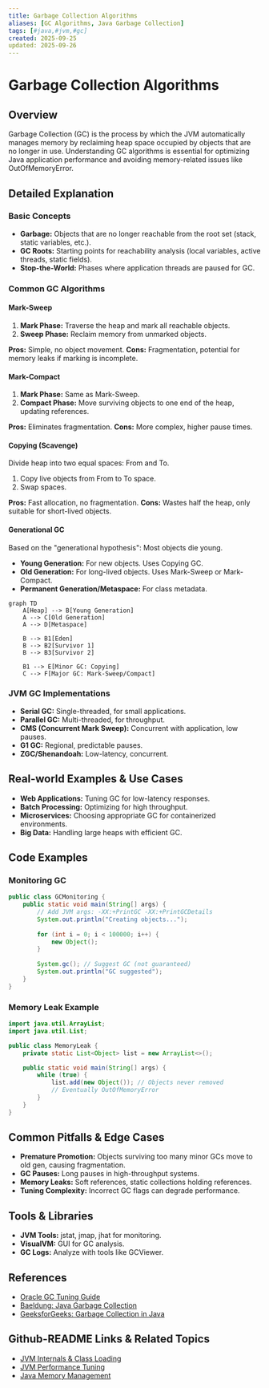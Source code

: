```yaml
---
title: Garbage Collection Algorithms
aliases: [GC Algorithms, Java Garbage Collection]
tags: [#java,#jvm,#gc]
created: 2025-09-25
updated: 2025-09-26
---
```


# Garbage Collection Algorithms

## Overview

Garbage Collection (GC) is the process by which the JVM automatically manages memory by reclaiming heap space occupied by objects that are no longer in use. Understanding GC algorithms is essential for optimizing Java application performance and avoiding memory-related issues like OutOfMemoryError.

## Detailed Explanation

### Basic Concepts

- **Garbage:** Objects that are no longer reachable from the root set (stack, static variables, etc.).
- **GC Roots:** Starting points for reachability analysis (local variables, active threads, static fields).
- **Stop-the-World:** Phases where application threads are paused for GC.

### Common GC Algorithms

#### Mark-Sweep

1. **Mark Phase:** Traverse the heap and mark all reachable objects.
2. **Sweep Phase:** Reclaim memory from unmarked objects.

**Pros:** Simple, no object movement.
**Cons:** Fragmentation, potential for memory leaks if marking is incomplete.

#### Mark-Compact

1. **Mark Phase:** Same as Mark-Sweep.
2. **Compact Phase:** Move surviving objects to one end of the heap, updating references.

**Pros:** Eliminates fragmentation.
**Cons:** More complex, higher pause times.

#### Copying (Scavenge)

Divide heap into two equal spaces: From and To.

1. Copy live objects from From to To space.
2. Swap spaces.

**Pros:** Fast allocation, no fragmentation.
**Cons:** Wastes half the heap, only suitable for short-lived objects.

#### Generational GC

Based on the "generational hypothesis": Most objects die young.

- **Young Generation:** For new objects. Uses Copying GC.
- **Old Generation:** For long-lived objects. Uses Mark-Sweep or Mark-Compact.
- **Permanent Generation/Metaspace:** For class metadata.

```mermaid
graph TD
    A[Heap] --> B[Young Generation]
    A --> C[Old Generation]
    A --> D[Metaspace]

    B --> B1[Eden]
    B --> B2[Survivor 1]
    B --> B3[Survivor 2]

    B1 --> E[Minor GC: Copying]
    C --> F[Major GC: Mark-Sweep/Compact]
```

### JVM GC Implementations

- **Serial GC:** Single-threaded, for small applications.
- **Parallel GC:** Multi-threaded, for throughput.
- **CMS (Concurrent Mark Sweep):** Concurrent with application, low pauses.
- **G1 GC:** Regional, predictable pauses.
- **ZGC/Shenandoah:** Low-latency, concurrent.

## Real-world Examples & Use Cases

- **Web Applications:** Tuning GC for low-latency responses.
- **Batch Processing:** Optimizing for high throughput.
- **Microservices:** Choosing appropriate GC for containerized environments.
- **Big Data:** Handling large heaps with efficient GC.

## Code Examples

### Monitoring GC

```java
public class GCMonitoring {
    public static void main(String[] args) {
        // Add JVM args: -XX:+PrintGC -XX:+PrintGCDetails
        System.out.println("Creating objects...");
        
        for (int i = 0; i < 100000; i++) {
            new Object();
        }
        
        System.gc(); // Suggest GC (not guaranteed)
        System.out.println("GC suggested");
    }
}
```

### Memory Leak Example

```java
import java.util.ArrayList;
import java.util.List;

public class MemoryLeak {
    private static List<Object> list = new ArrayList<>();

    public static void main(String[] args) {
        while (true) {
            list.add(new Object()); // Objects never removed
            // Eventually OutOfMemoryError
        }
    }
}
```

## Common Pitfalls & Edge Cases

- **Premature Promotion:** Objects surviving too many minor GCs move to old gen, causing fragmentation.
- **GC Pauses:** Long pauses in high-throughput systems.
- **Memory Leaks:** Soft references, static collections holding references.
- **Tuning Complexity:** Incorrect GC flags can degrade performance.

## Tools & Libraries

- **JVM Tools:** jstat, jmap, jhat for monitoring.
- **VisualVM:** GUI for GC analysis.
- **GC Logs:** Analyze with tools like GCViewer.

## References

- [Oracle GC Tuning Guide](https://docs.oracle.com/javase/8/docs/technotes/guides/vm/gctuning/)
- [Baeldung: Java Garbage Collection](https://www.baeldung.com/java-garbage-collection)
- [GeeksforGeeks: Garbage Collection in Java](https://www.geeksforgeeks.org/garbage-collection-java/)

## Github-README Links & Related Topics

- [JVM Internals & Class Loading](../jvm-internals-class-loading)
- [JVM Performance Tuning](../jvm-performance-tuning)
- [Java Memory Management](../java-memory-management)
